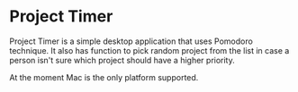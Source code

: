 # Project Timer

Project Timer is a simple desktop application that uses Pomodoro technique. It also has function to pick random project from the list in case a person isn't sure which project should have a higher priority.

At the moment Mac is the only platform supported.
